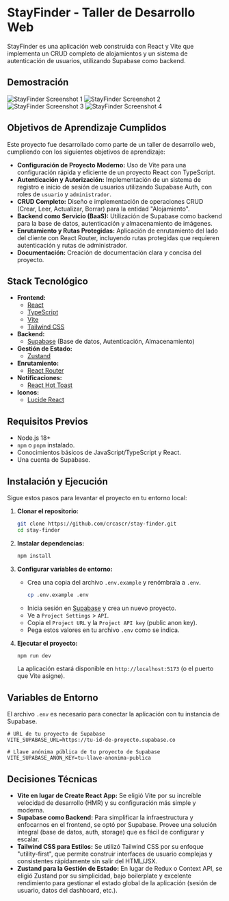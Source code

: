 # StayFinder - Taller de Desarrollo Web

StayFinder es una aplicación web construida con React y Vite que implementa un CRUD completo de alojamientos y un sistema de autenticación de usuarios, utilizando Supabase como backend.

## Demostración

![StayFinder Screenshot 1](/screenshots/desktop-home.png)
![StayFinder Screenshot 2](/screenshots/desktop-explore.png)
![StayFinder Screenshot 3](/screenshots/mobile-home.png)
![StayFinder Screenshot 4](/screenshots/mobile-explore.png)

## Objetivos de Aprendizaje Cumplidos

Este proyecto fue desarrollado como parte de un taller de desarrollo web, cumpliendo con los siguientes objetivos de aprendizaje:

- **Configuración de Proyecto Moderno:** Uso de Vite para una configuración rápida y eficiente de un proyecto React con TypeScript.
- **Autenticación y Autorización:** Implementación de un sistema de registro e inicio de sesión de usuarios utilizando Supabase Auth, con roles de `usuario` y `administrador`.
- **CRUD Completo:** Diseño e implementación de operaciones CRUD (Crear, Leer, Actualizar, Borrar) para la entidad "Alojamiento".
- **Backend como Servicio (BaaS):** Utilización de Supabase como backend para la base de datos, autenticación y almacenamiento de imágenes.
- **Enrutamiento y Rutas Protegidas:** Aplicación de enrutamiento del lado del cliente con React Router, incluyendo rutas protegidas que requieren autenticación y rutas de administrador.
- **Documentación:** Creación de documentación clara y concisa del proyecto.

## Stack Tecnológico

- **Frontend:**
  - [React](https://react.dev/)
  - [TypeScript](https://www.typescriptlang.org/)
  - [Vite](https://vitejs.dev/)
  - [Tailwind CSS](https://tailwindcss.com/)
- **Backend:**
  - [Supabase](https://supabase.io/) (Base de datos, Autenticación, Almacenamiento)
- **Gestión de Estado:**
  - [Zustand](https://github.com/pmndrs/zustand)
- **Enrutamiento:**
  - [React Router](https://reactrouter.com/)
- **Notificaciones:**
  - [React Hot Toast](https://react-hot-toast.com/)
- **Iconos:**
  - [Lucide React](https://lucide.dev/)

## Requisitos Previos

- Node.js 18+
- `npm` o `pnpm` instalado.
- Conocimientos básicos de JavaScript/TypeScript y React.
- Una cuenta de Supabase.

## Instalación y Ejecución

Sigue estos pasos para levantar el proyecto en tu entorno local:

1.  **Clonar el repositorio:**

    ```bash
    git clone https://github.com/crcascr/stay-finder.git
    cd stay-finder
    ```

2.  **Instalar dependencias:**

    ```bash
    npm install
    ```

3.  **Configurar variables de entorno:**
    - Crea una copia del archivo `.env.example` y renómbrala a `.env`.
      ```bash
      cp .env.example .env
      ```
    - Inicia sesión en [Supabase](https://supabase.io/) y crea un nuevo proyecto.
    - Ve a `Project Settings` > `API`.
    - Copia el `Project URL` y la `Project API key` (public anon key).
    - Pega estos valores en tu archivo `.env` como se indica.

4.  **Ejecutar el proyecto:**
    ```bash
    npm run dev
    ```
    La aplicación estará disponible en `http://localhost:5173` (o el puerto que Vite asigne).

## Variables de Entorno

El archivo `.env` es necesario para conectar la aplicación con tu instancia de Supabase.

```
# URL de tu proyecto de Supabase
VITE_SUPABASE_URL=https://tu-id-de-proyecto.supabase.co

# Llave anónima pública de tu proyecto de Supabase
VITE_SUPABASE_ANON_KEY=tu-llave-anonima-publica
```

## Decisiones Técnicas

- **Vite en lugar de Create React App:** Se eligió Vite por su increíble velocidad de desarrollo (HMR) y su configuración más simple y moderna.
- **Supabase como Backend:** Para simplificar la infraestructura y enfocarnos en el frontend, se optó por Supabase. Provee una solución integral (base de datos, auth, storage) que es fácil de configurar y escalar.
- **Tailwind CSS para Estilos:** Se utilizó Tailwind CSS por su enfoque "utility-first", que permite construir interfaces de usuario complejas y consistentes rápidamente sin salir del HTML/JSX.
- **Zustand para la Gestión de Estado:** En lugar de Redux o Context API, se eligió Zustand por su simplicidad, bajo boilerplate y excelente rendimiento para gestionar el estado global de la aplicación (sesión de usuario, datos del dashboard, etc.).
